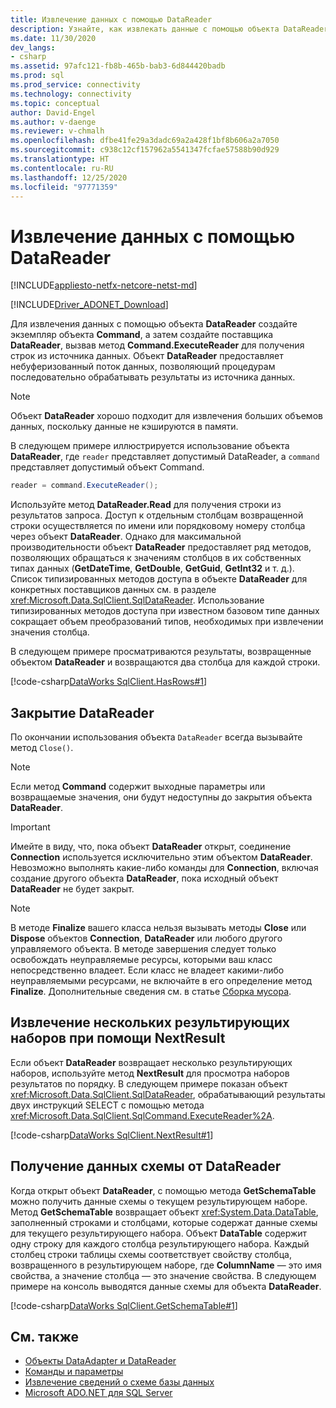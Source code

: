```yaml
---
title: Извлечение данных с помощью DataReader
description: Узнайте, как извлекать данные с помощью объекта DataReader в ADO.NET с использованием этого примера кода. DataReader предоставляет небуферизованный поток данных.
ms.date: 11/30/2020
dev_langs:
- csharp
ms.assetid: 97afc121-fb8b-465b-bab3-6d844420badb
ms.prod: sql
ms.prod_service: connectivity
ms.technology: connectivity
ms.topic: conceptual
author: David-Engel
ms.author: v-daenge
ms.reviewer: v-chmalh
ms.openlocfilehash: dfbe41fe29a3dadc69a2a428f1bf8b606a2a7050
ms.sourcegitcommit: c938c12cf157962a5541347fcfae57588b90d929
ms.translationtype: HT
ms.contentlocale: ru-RU
ms.lasthandoff: 12/25/2020
ms.locfileid: "97771359"
---
```

# <a name="retrieve-data-by-a-datareader"></a>Извлечение данных с помощью DataReader

[!INCLUDE[appliesto-netfx-netcore-netst-md](../../includes/appliesto-netfx-netcore-netst-md.md)]

[!INCLUDE[Driver_ADONET_Download](../../includes/driver_adonet_download.md)]

Для извлечения данных с помощью объекта **DataReader** создайте экземпляр объекта **Command**, а затем создайте поставщика **DataReader**, вызвав метод **Command.ExecuteReader** для получения строк из источника данных. Объект **DataReader** предоставляет небуферизованный поток данных, позволяющий процедурам последовательно обрабатывать результаты из источника данных.

> [!NOTE]
> Объект **DataReader** хорошо подходит для извлечения больших объемов данных, поскольку данные не кэшируются в памяти.

В следующем примере иллюстрируется использование объекта **DataReader**, где `reader` представляет допустимый DataReader, а `command` представляет допустимый объект Command.  

```csharp
reader = command.ExecuteReader();  
```

Используйте метод **DataReader.Read** для получения строки из результатов запроса. Доступ к отдельным столбцам возвращенной строки осуществляется по имени или порядковому номеру столбца через объект **DataReader**. Однако для максимальной производительности объект **DataReader** предоставляет ряд методов, позволяющих обращаться к значениям столбцов в их собственных типах данных (**GetDateTime**, **GetDouble**, **GetGuid**, **GetInt32** и т. д.). Список типизированных методов доступа в объекте **DataReader** для конкретных поставщиков данных см. в разделе <xref:Microsoft.Data.SqlClient.SqlDataReader>. Использование типизированных методов доступа при известном базовом типе данных сокращает объем преобразований типов, необходимых при извлечении значения столбца.  

В следующем примере просматриваются результаты, возвращенные объектом **DataReader** и возвращаются два столбца для каждой строки.  

[!code-csharp[DataWorks SqlClient.HasRows#1](~/../sqlclient/doc/samples/SqlDataReader_HasRows.cs#1)]

## <a name="close-the-datareader"></a>Закрытие DataReader  

По окончании использования объекта `DataReader` всегда вызывайте метод `Close()`.

> [!NOTE]
> Если метод **Command** содержит выходные параметры или возвращаемые значения, они будут недоступны до закрытия объекта **DataReader**.  

> [!IMPORTANT]
> Имейте в виду, что, пока объект **DataReader** открыт, соединение **Connection** используется исключительно этим объектом **DataReader**. Невозможно выполнять какие-либо команды для **Connection**, включая создание другого объекта **DataReader**, пока исходный объект **DataReader** не будет закрыт.  

> [!NOTE]
> В методе **Finalize** вашего класса нельзя вызывать методы **Close** или **Dispose** объектов **Connection**, **DataReader** или любого другого управляемого объекта. В методе завершения следует только освобождать неуправляемые ресурсы, которыми ваш класс непосредственно владеет. Если класс не владеет какими-либо неуправляемыми ресурсами, не включайте в его определение метод **Finalize**. Дополнительные сведения см. в статье [Сборка мусора](/dotnet/standard/garbage-collection/index).
 
## <a name="retrieve-multiple-result-sets-using-nextresult"></a>Извлечение нескольких результирующих наборов при помощи NextResult

Если объект **DataReader** возвращает несколько результирующих наборов, используйте метод **NextResult** для просмотра наборов результатов по порядку. В следующем примере показан объект <xref:Microsoft.Data.SqlClient.SqlDataReader>, обрабатывающий результаты двух инструкций SELECT с помощью метода <xref:Microsoft.Data.SqlClient.SqlCommand.ExecuteReader%2A>.  

[!code-csharp[DataWorks SqlClient.NextResult#1](~/../sqlclient/doc/samples/SqlDataReader_NextResult.cs#1)]

## <a name="get-schema-information-from-the-datareader"></a>Получение данных схемы от DataReader  

Когда открыт объект **DataReader**, с помощью метода **GetSchemaTable** можно получить данные схемы о текущем результирующем наборе. Метод **GetSchemaTable** возвращает объект <xref:System.Data.DataTable>, заполненный строками и столбцами, которые содержат данные схемы для текущего результирующего набора. Объект **DataTable** содержит одну строку для каждого столбца результирующего набора. Каждый столбец строки таблицы схемы соответствует свойству столбца, возвращенного в результирующем наборе, где **ColumnName** — это имя свойства, а значение столбца — это значение свойства. В следующем примере на консоль выводятся данные схемы для объекта **DataReader**.  

[!code-csharp[DataWorks SqlClient.GetSchemaTable#1](~/../sqlclient/doc/samples/SqlDataReader_GetSchemaTable.cs#1)]

## <a name="see-also"></a>См. также

- [Объекты DataAdapter и DataReader](dataadapters-datareaders.md)
- [Команды и параметры](commands-parameters.md)
- [Извлечение сведений о схеме базы данных](retrieving-database-schema-information.md)
- [Microsoft ADO.NET для SQL Server](microsoft-ado-net-sql-server.md)
